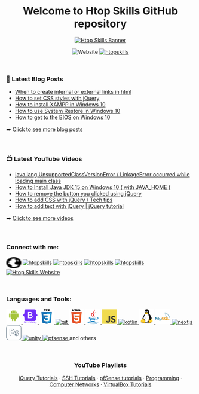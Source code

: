 <h1 align="center">Welcome to Htop Skills GitHub repository</h1>

<p align="center">
<a href="https://htopskills.com">
  <img alt="Htop Skills Banner" src="https://pbs.twimg.com/profile_banners/1051628223912706048/1586750326/1080x360">
</a>
</p>

<p align="center"> 
  <img alt="Website" src="https://img.shields.io/website?down_color=%23ff0000&down_message=DOWN&label=htopskills.com&style=for-the-badge&up_color=%232ea44f&up_message=UP&url=https%3A%2F%2Fhtopskills.com">
  <a href="https://twitter.com/htopskills" target="blank"><img src="https://img.shields.io/twitter/follow/htopskills?logo=twitter&style=for-the-badge" alt="htopskills" /></a> 
</p>

<br>

### 📕 Latest Blog Posts

<!-- BLOG-POST-LIST:START -->
- [When to create internal or external links in html](https://htopskills.com/blog/when-to-create-internal-or-external-links-in-html/)
- [How to set CSS styles with jQuery](https://htopskills.com/blog/how-to-set-css-styles-with-jquery/)
- [How to install XAMPP in Windows 10](https://htopskills.com/blog/how-to-install-xampp-in-windows-10/)
- [How to use System Restore in Windows 10](https://htopskills.com/blog/how-to-use-system-restore-in-windows-10/)
- [How to get to the BIOS on Windows 10](https://htopskills.com/blog/how-to-get-to-the-bios-on-windows-10/)
<!-- BLOG-POST-LIST:END -->

➡️ <a href="https://htopskills.com" rel="noopener" target="_blank">Click to see more blog posts</a>

<br>

### 📺 Latest YouTube Videos

<!-- YOUTUBE:START -->
- [java.lang.UnsupportedClassVersionError / LinkageError occurred while loading main class](https://www.youtube.com/watch?v=T5aDBfZ9j-k)
- [How to Install Java JDK 15 on Windows 10 ( with JAVA_HOME )](https://www.youtube.com/watch?v=8P7DMGo_IYQ)
- [How to remove the button you clicked using jQuery](https://www.youtube.com/watch?v=qi0QgStfWDo)
- [How to add CSS with jQuery / Tech tips](https://www.youtube.com/watch?v=_qvO05e8jxE)
- [How to add text with jQuery | jQuery tutorial](https://www.youtube.com/watch?v=Vl1wa1DWOCM)
<!-- YOUTUBE:END -->

➡️ <a href="https://www.youtube.com/channel/UC05gjv4vIxwlr70ZxzZK17A?sub_confirmation=1" rel="noopener" target="_blank">Click to see more videos</a>

<br>

<!-- <h3>Find me on the internet</h3>
    <ul>
        <li>Visit my website <a href="https://htopskills.com/" rel="noopener" target="_blank">Htop Skills</a></li>
        <li>Subscribe to my <a href="https://www.youtube.com/channel/UC05gjv4vIxwlr70ZxzZK17A?sub_confirmation=1" rel="noopener" target="_blank">YouTube Channel</a></li>
        <li>Like my page on <a href="https://www.facebook.com/htopskills/" rel="noopener" target="_blank">Facebook</a></li>								
        <li>Follow me on <a href="https://twitter.com/HtopSkills" rel="noopener" target="_blank">Twitter</a></li>        
        <li>Follow me on <a href="https://www.instagram.com/htopskills" rel="noopener" target="_blank">Instagram</a></li>
    </ul> -->
    
<h3 align="left">Connect with me:</h3>
<p align="left">
<a href="https://htopskills.com" target="blank"><img align="center" src="https://raw.githubusercontent.com/iconic/open-iconic/master/svg/globe.svg" alt="Htop Skills" height="30" width="40" /></a>
<a href="https://www.youtube.com/channel/UC05gjv4vIxwlr70ZxzZK17A?sub_confirmation=1" target="blank"><img align="center" src="https://cdn.jsdelivr.net/npm/simple-icons@3.0.1/icons/youtube.svg" alt="htopskills" height="30" width="40" /></a>
<a href="https://twitter.com/htopskills" target="blank"><img align="center" src="https://cdn.jsdelivr.net/npm/simple-icons@3.0.1/icons/twitter.svg" alt="htopskills" height="30" width="40" /></a>
<a href="https://fb.com/htopskills" target="blank"><img align="center" src="https://cdn.jsdelivr.net/npm/simple-icons@3.0.1/icons/facebook.svg" alt="htopskills" height="30" width="40" /></a>
<a href="https://instagram.com/htopskills" target="blank"><img align="center" src="https://cdn.jsdelivr.net/npm/simple-icons@3.0.1/icons/instagram.svg" alt="htopskills" height="30" width="40" /></a>
<a href="https://htopskills.com/feed/" target="blank"><img align="center" src="https://cdn.jsdelivr.net/npm/simple-icons@3.0.1/icons/rss.svg" alt="Htop Skills Website" height="30" width="40" /></a>
</p>

<br>

<h3 align="left">Languages and Tools:</h3>
<p align="left"> <a href="https://www.youtube.com/playlist?list=PLvPCw2rQMJ7tnF-Obv42q9ldCxpXX0NZh" target="_blank"> <img src="https://raw.githubusercontent.com/devicons/devicon/master/icons/android/android-original-wordmark.svg" alt="android" width="40" height="40"/> </a> <a href="https://getbootstrap.com" target="_blank"> <img src="https://raw.githubusercontent.com/devicons/devicon/master/icons/bootstrap/bootstrap-plain-wordmark.svg" alt="bootstrap" width="40" height="40"/> </a> <a href="https://www.w3schools.com/css/" target="_blank"> <img src="https://raw.githubusercontent.com/devicons/devicon/master/icons/css3/css3-original-wordmark.svg" alt="css3" width="40" height="40"/> </a> <a href="https://git-scm.com/" target="_blank"> <img src="https://www.vectorlogo.zone/logos/git-scm/git-scm-icon.svg" alt="git" width="40" height="40"/> </a> <a href="https://www.w3.org/html/" target="_blank"> <img src="https://raw.githubusercontent.com/devicons/devicon/master/icons/html5/html5-original-wordmark.svg" alt="html5" width="40" height="40"/> </a> <a href="https://www.youtube.com/playlist?list=PLvPCw2rQMJ7tnF-Obv42q9ldCxpXX0NZh" target="_blank"> <img src="https://raw.githubusercontent.com/devicons/devicon/master/icons/java/java-original.svg" alt="java" width="40" height="40"/> </a> <a href="https://www.youtube.com/playlist?list=PLvPCw2rQMJ7tANo1ZqbI-WorlH5eB40zk" target="_blank"> <img src="https://raw.githubusercontent.com/devicons/devicon/master/icons/javascript/javascript-original.svg" alt="javascript" width="40" height="40"/> </a> <a href="https://kotlinlang.org" target="_blank"> <img src="https://www.vectorlogo.zone/logos/kotlinlang/kotlinlang-icon.svg" alt="kotlin" width="40" height="40"/> </a> <a href="https://www.linux.org/" target="_blank"> <img src="https://raw.githubusercontent.com/devicons/devicon/master/icons/linux/linux-original.svg" alt="linux" width="40" height="40"/> </a> <a href="https://www.mysql.com/" target="_blank"> <img src="https://raw.githubusercontent.com/devicons/devicon/master/icons/mysql/mysql-original-wordmark.svg" alt="mysql" width="40" height="40"/> </a> <a href="https://nextjs.org/" target="_blank"> <img src="https://cdn.worldvectorlogo.com/logos/nextjs-3.svg" alt="nextjs" width="40" height="40"/> </a> <a href="https://www.photoshop.com/en" target="_blank"> <img src="https://raw.githubusercontent.com/devicons/devicon/master/icons/photoshop/photoshop-line.svg" alt="photoshop" width="40" height="40"/> </a> <a href="https://unity.com/" target="_blank"> <img src="https://www.vectorlogo.zone/logos/unity3d/unity3d-icon.svg" alt="unity" width="40" height="40"/> </a> <a href="https://www.youtube.com/playlist?list=PLvPCw2rQMJ7sOsKiReH-6C70Em0UYdMwU" target="_blank"> <img src="https://raw.githubusercontent.com/simple-icons/simple-icons/master/icons/pfsense.svg" alt="pfsense" width="40" height="40"/> </a> and others </p>

<br>

<!-- <h3>YouTube Playlists<h3>
<ul>
<li><a href="https://www.youtube.com/playlist?list=PLvPCw2rQMJ7v-Q1g1S3-e8pXAOdaC12db" rel="noopener" target="_blank">jQuery Tutorials</a></li>
<li><a href="https://www.youtube.com/playlist?list=PLvPCw2rQMJ7thZfbU_9c1H00vhBSVsn_M" rel="noopener" target="_blank">SSH Tutorials</a></li>
<li><a href="https://www.youtube.com/playlist?list=PLvPCw2rQMJ7sOsKiReH-6C70Em0UYdMwU" rel="noopener" target="_blank">pfSense tutorials</a></li>
<li><a href="https://www.youtube.com/playlist?list=PLvPCw2rQMJ7v0O5IScPGR3EeNelDCUCVo" rel="noopener" target="_blank">Windows</a></li>
<li><a href="https://www.youtube.com/playlist?list=PLvPCw2rQMJ7tnF-Obv42q9ldCxpXX0NZh" rel="noopener" target="_blank">Programming</a></li>
<li><a href="https://www.youtube.com/playlist?list=PLvPCw2rQMJ7seRBAf-FJe5R7hF3mHAqmU" rel="noopener" target="_blank">Computer Networks</a></li>
<li><a href="https://www.youtube.com/playlist?list=PLvPCw2rQMJ7vMo9berPxVTDFI9F2lSuik" rel="noopener" target="_blank">VirtualBox Tutorials</a></li>
</ul> -->

<h3 align="center">YouTube Playlists</h3>

<p align="center">
  <a href="https://www.youtube.com/playlist?list=PLvPCw2rQMJ7v-Q1g1S3-e8pXAOdaC12db" rel="noopener" target="_blank">jQuery Tutorials</a>
  ·
  <a href="https://www.youtube.com/playlist?list=PLvPCw2rQMJ7thZfbU_9c1H00vhBSVsn_M" rel="noopener" target="_blank">SSH Tutorials</a>
  ·
  <a href="https://www.youtube.com/playlist?list=PLvPCw2rQMJ7sOsKiReH-6C70Em0UYdMwU" rel="noopener" target="_blank">pfSense tutorials</a>
  ·
  <a href="https://www.youtube.com/playlist?list=PLvPCw2rQMJ7tnF-Obv42q9ldCxpXX0NZh" rel="noopener" target="_blank">Programming</a>
  ·
  <a href="https://www.youtube.com/playlist?list=PLvPCw2rQMJ7seRBAf-FJe5R7hF3mHAqmU" rel="noopener" target="_blank">Computer Networks</a>
  ·
  <a href="https://www.youtube.com/playlist?list=PLvPCw2rQMJ7vMo9berPxVTDFI9F2lSuik" rel="noopener" target="_blank">VirtualBox Tutorials</a>
</p>
